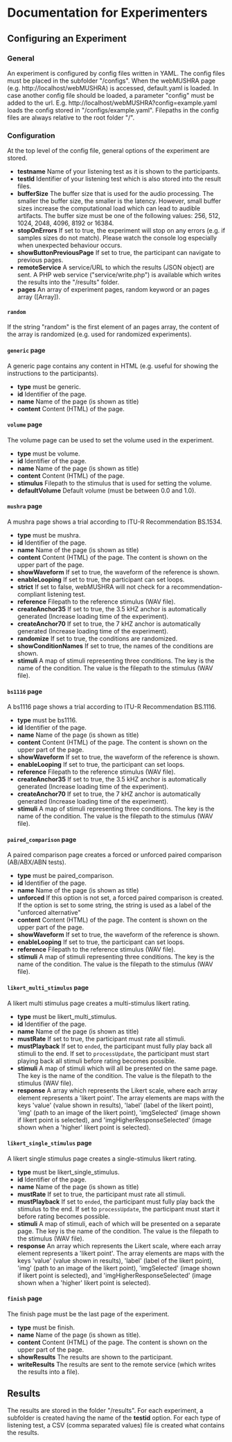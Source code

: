 # Documentation for Experimenters

## Configuring an Experiment

### General

An experiment is configured by config files written in YAML. 
The config files must be placed in the subfolder "/configs". 
When the webMUSHRA page (e.g. http://localhost/webMUSHRA) is accessed, default.yaml is loaded. 
In case another config file should be loaded, a parameter "config" must be added to the url. 
E.g. http://localhost/webMUSHRA?config=example.yaml loads the config stored in "/configs/example.yaml". 
Filepaths in the config files are always relative to the root folder "/".

### Configuration

At the top level of the config file, general options of the experiment are stored.

* **testname** Name of your listening test as it is shown to the participants. 
* **testId** Identifier of your listening test which is also stored into the result files.
* **bufferSize** The buffer size that is used for the audio processing. The smaller the buffer size, the smaller is the latency. However, small buffer sizes increase the computational load which can lead to audible artifacts. The buffer size must be one of the following values: 256, 512, 1024, 2048, 4096, 8192 or 16384.
* **stopOnErrors** If set to true, the experiment will stop on any errors (e.g. if samples sizes do not match). Please watch the console log especially when unexpected behaviour occurs.
* **showButtonPreviousPage** If set to true, the participant can navigate to previous pages.
* **remoteService** A service/URL to which the results (JSON object) are sent. A PHP web service ("service/write.php") is available which writes the results into the "/results" folder. 
* **pages** An array of experiment pages, random keyword or an pages array ([Array]). 

#### `random`

If the string "random" is the first element of an pages array, the content of the array is randomized (e.g. used for randomized experiments).

#### `generic` page

A generic page contains any content in HTML (e.g. useful for showing the instructions to the participants).

* **type** must be generic.
* **id** Identifier of the page.
* **name** Name of the page (is shown as title)
* **content** Content (HTML) of the page.


#### `volume` page

The volume page can be used to set the volume used in the experiment.

* **type** must be volume.
* **id** Identifier of the page.
* **name** Name of the page (is shown as title)
* **content** Content (HTML) of the page.
* **stimulus** Filepath to the stimulus that is used for setting the volume.
* **defaultVolume** Default volume (must be between 0.0 and 1.0).

#### `mushra` page

A mushra page shows a trial according to ITU-R Recommendation BS.1534.

* **type** must be mushra.
* **id** Identifier of the page.
* **name** Name of the page (is shown as title)
* **content** Content (HTML) of the page. The content is shown on the upper part of the page.
* **showWaveform** If set to true, the waveform of the reference is shown. 
* **enableLooping** If set to true, the participant can set loops.
* **strict** If set to false, webMUSHRA will not check for a recommendation-compliant listening test.
* **reference** Filepath to the reference stimulus (WAV file).
* **createAnchor35** If set to true, the 3.5 kHZ anchor is automatically generated (Increase loading time of the experiment).
* **createAnchor70** If set to true, the 7 kHZ anchor is automatically generated (Increase loading time of the experiment).
* **randomize** If set to true, the conditions are randomized.
* **showConditionNames** If set to true, the names of the conditions are shown.
* **stimuli** A map of stimuli representing three conditions. The key is the name of the condition. The value is the filepath to the stimulus (WAV file).  


#### `bs1116` page          

A bs1116 page shows a trial according to ITU-R Recommendation BS.1116.

* **type** must be bs1116.
* **id** Identifier of the page.
* **name** Name of the page (is shown as title)
* **content** Content (HTML) of the page. The content is shown on the upper part of the page.
* **showWaveform** If set to true, the waveform of the reference is shown. 
* **enableLooping** If set to true, the participant can set loops.
* **reference** Filepath to the reference stimulus (WAV file).
* **createAnchor35** If set to true, the 3.5 kHZ anchor is automatically generated (Increase loading time of the experiment).
* **createAnchor70** If set to true, the 7 kHZ anchor is automatically generated (Increase loading time of the experiment).
* **stimuli** A map of stimuli representing three conditions. The key is the name of the condition. The value is the filepath to the stimulus (WAV file).  

#### `paired_comparison` page

A paired comparison page creates a forced or unforced paired comparison (AB/ABX/ABN tests).

* **type** must be paired_comparison.
* **id** Identifier of the page.
* **name** Name of the page (is shown as title)
* **unforced** If this option is not set, a forced paired comparison is created. If the option is set to some string, the string is used as a label of the "unforced alternative" 
* **content** Content (HTML) of the page. The content is shown on the upper part of the page.
* **showWaveform** If set to true, the waveform of the reference is shown. 
* **enableLooping** If set to true, the participant can set loops.
* **reference** Filepath to the reference stimulus (WAV file).
* **stimuli** A map of stimuli representing three conditions. The key is the name of the condition. The value is the filepath to the stimulus (WAV file).  

#### `likert_multi_stimulus` page

A likert multi stimulus page creates a multi-stimulus likert rating.

* **type** must be likert_multi_stimulus.
* **id** Identifier of the page.
* **name** Name of the page (is shown as title)
* **mustRate** If set to true, the participant must rate all stimuli.
* **mustPlayback** If set to `ended`, the participant must fully play back all stimuli to the end. If set to `processUpdate`, the participant must start playing back all stimuli before rating becomes possible.
* **stimuli** A map of stimuli which will all be presented on the same page. The key is the name of the condition. The value is the filepath to the stimulus (WAV file).
* **response** A array which represents the Likert scale, where each array element represents a 'likert point'. The array elements are maps with the keys 'value' (value shown in results), 'label' (label of the likert point), 'img' (path to an image of the likert point), 'imgSelected' (image shown if likert point is selected), and 'imgHigherResponseSelected' (image shown when a 'higher' likert point is selected).  

#### `likert_single_stimulus` page

A likert single stimulus page creates a single-stimulus likert rating.

* **type** must be likert_single_stimulus.
* **id** Identifier of the page.
* **name** Name of the page (is shown as title)
* **mustRate** If set to true, the participant must rate all stimuli.
* **mustPlayback** If set to `ended`, the participant must fully play back the stimulus to the end. If set to `processUpdate`, the participant must start it before rating becomes possible.
* **stimuli** A map of stimuli, each of which will be presented on a separate page. The key is the name of the condition. The value is the filepath to the stimulus (WAV file).
* **response** An array which represents the Likert scale, where each array element represents a 'likert point'. The array elements are maps with the keys 'value' (value shown in results), 'label' (label of the likert point), 'img' (path to an image of the likert point), 'imgSelected' (image shown if likert point is selected), and 'imgHigherResponseSelected' (image shown when a 'higher' likert point is selected).  

#### `finish` page

The finish page must be the last page of the experiment.

* **type** must be finish.
* **name** Name of the page (is shown as title).
* **content** Content (HTML) of the page. The content is shown on the upper part of the page.
* **showResults** The results are shown to the participant.  
* **writeResults** The results are sent to the remote service (which writes the results into a file).


## Results

The results are stored in the folder "/results". 
For each experiment, a subfolder is created having the name of the **testid** option. 
For each type of listening test, a CSV (comma separated values) file is created what contains the results.
